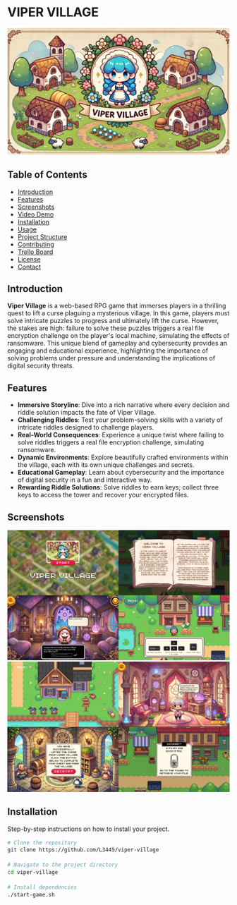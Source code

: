 # VIPER VILLAGE

![Project Logo](assets/visual/docs/Viper-village-intro.png)

## Table of Contents

- [Introduction](#introduction)
- [Features](#features)
- [Screenshots](#screenshots)
- [Video Demo](#video-demo)
- [Installation](#installation)
- [Usage](#usage)
- [Project Structure](#project-structure)
- [Contributing](#contributing)
- [Trello Board](#trello-board)
- [License](#license)
- [Contact](#contact)

## Introduction

**Viper Village** is a web-based RPG game that immerses players in a thrilling quest to lift a curse plaguing a mysterious village. In this game, players must solve intricate puzzles to progress and ultimately lift the curse. However, the stakes are high: failure to solve these puzzles triggers a real file encryption challenge on the player's local machine, simulating the effects of ransomware. This unique blend of gameplay and cybersecurity provides an engaging and educational experience, highlighting the importance of solving problems under pressure and understanding the implications of digital security threats.


## Features

- **Immersive Storyline**: Dive into a rich narrative where every decision and riddle solution impacts the fate of Viper Village.
- **Challenging Riddles**: Test your problem-solving skills with a variety of intricate riddles designed to challenge players.
- **Real-World Consequences**: Experience a unique twist where failing to solve riddles triggers a real file encryption challenge, simulating ransomware.
- **Dynamic Environments**: Explore beautifully crafted environments within the village, each with its own unique challenges and secrets.
- **Educational Gameplay**: Learn about cybersecurity and the importance of digital security in a fun and interactive way.
- **Rewarding Riddle Solutions**: Solve riddles to earn keys; collect three keys to access the tower and recover your encrypted files.


## Screenshots

![Screenshot 1](assets/visual/docs/screenshot-1.png)
![Screenshot 2](assets/visual/docs/screenshot-2.png)

## Installation

Step-by-step instructions on how to install your project.

```bash
# Clone the repository
git clone https://github.com/L344S/viper-village

# Navigate to the project directory
cd viper-village

# Install dependencies
./start-game.sh
```
